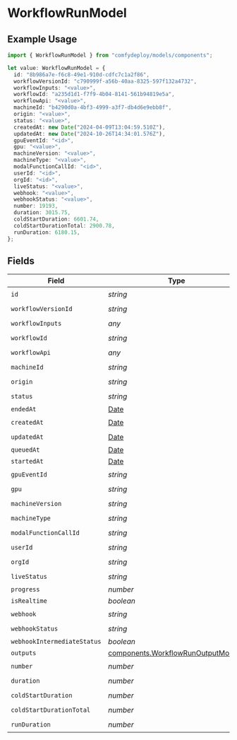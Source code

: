 # WorkflowRunModel

## Example Usage

```typescript
import { WorkflowRunModel } from "comfydeploy/models/components";

let value: WorkflowRunModel = {
  id: "8b986a7e-f6c8-49e1-910d-cdfc7c1a2f86",
  workflowVersionId: "c790999f-a56b-40aa-8325-597f132a4732",
  workflowInputs: "<value>",
  workflowId: "a235d1d1-f7f9-4b04-8141-561b94819e5a",
  workflowApi: "<value>",
  machineId: "b4290d0a-4bf3-4999-a3f7-db4d6e9ebb8f",
  origin: "<value>",
  status: "<value>",
  createdAt: new Date("2024-04-09T13:04:59.510Z"),
  updatedAt: new Date("2024-10-26T14:34:01.576Z"),
  gpuEventId: "<id>",
  gpu: "<value>",
  machineVersion: "<value>",
  machineType: "<value>",
  modalFunctionCallId: "<id>",
  userId: "<id>",
  orgId: "<id>",
  liveStatus: "<value>",
  webhook: "<value>",
  webhookStatus: "<value>",
  number: 19193,
  duration: 3015.75,
  coldStartDuration: 6601.74,
  coldStartDurationTotal: 2900.78,
  runDuration: 6180.15,
};
```

## Fields

| Field                                                                                         | Type                                                                                          | Required                                                                                      | Description                                                                                   |
| --------------------------------------------------------------------------------------------- | --------------------------------------------------------------------------------------------- | --------------------------------------------------------------------------------------------- | --------------------------------------------------------------------------------------------- |
| `id`                                                                                          | *string*                                                                                      | :heavy_check_mark:                                                                            | N/A                                                                                           |
| `workflowVersionId`                                                                           | *string*                                                                                      | :heavy_check_mark:                                                                            | N/A                                                                                           |
| `workflowInputs`                                                                              | *any*                                                                                         | :heavy_check_mark:                                                                            | N/A                                                                                           |
| `workflowId`                                                                                  | *string*                                                                                      | :heavy_check_mark:                                                                            | N/A                                                                                           |
| `workflowApi`                                                                                 | *any*                                                                                         | :heavy_check_mark:                                                                            | N/A                                                                                           |
| `machineId`                                                                                   | *string*                                                                                      | :heavy_check_mark:                                                                            | N/A                                                                                           |
| `origin`                                                                                      | *string*                                                                                      | :heavy_check_mark:                                                                            | N/A                                                                                           |
| `status`                                                                                      | *string*                                                                                      | :heavy_check_mark:                                                                            | N/A                                                                                           |
| `endedAt`                                                                                     | [Date](https://developer.mozilla.org/en-US/docs/Web/JavaScript/Reference/Global_Objects/Date) | :heavy_minus_sign:                                                                            | N/A                                                                                           |
| `createdAt`                                                                                   | [Date](https://developer.mozilla.org/en-US/docs/Web/JavaScript/Reference/Global_Objects/Date) | :heavy_check_mark:                                                                            | N/A                                                                                           |
| `updatedAt`                                                                                   | [Date](https://developer.mozilla.org/en-US/docs/Web/JavaScript/Reference/Global_Objects/Date) | :heavy_check_mark:                                                                            | N/A                                                                                           |
| `queuedAt`                                                                                    | [Date](https://developer.mozilla.org/en-US/docs/Web/JavaScript/Reference/Global_Objects/Date) | :heavy_minus_sign:                                                                            | N/A                                                                                           |
| `startedAt`                                                                                   | [Date](https://developer.mozilla.org/en-US/docs/Web/JavaScript/Reference/Global_Objects/Date) | :heavy_minus_sign:                                                                            | N/A                                                                                           |
| `gpuEventId`                                                                                  | *string*                                                                                      | :heavy_check_mark:                                                                            | N/A                                                                                           |
| `gpu`                                                                                         | *string*                                                                                      | :heavy_check_mark:                                                                            | N/A                                                                                           |
| `machineVersion`                                                                              | *string*                                                                                      | :heavy_check_mark:                                                                            | N/A                                                                                           |
| `machineType`                                                                                 | *string*                                                                                      | :heavy_check_mark:                                                                            | N/A                                                                                           |
| `modalFunctionCallId`                                                                         | *string*                                                                                      | :heavy_check_mark:                                                                            | N/A                                                                                           |
| `userId`                                                                                      | *string*                                                                                      | :heavy_check_mark:                                                                            | N/A                                                                                           |
| `orgId`                                                                                       | *string*                                                                                      | :heavy_check_mark:                                                                            | N/A                                                                                           |
| `liveStatus`                                                                                  | *string*                                                                                      | :heavy_check_mark:                                                                            | N/A                                                                                           |
| `progress`                                                                                    | *number*                                                                                      | :heavy_minus_sign:                                                                            | N/A                                                                                           |
| `isRealtime`                                                                                  | *boolean*                                                                                     | :heavy_minus_sign:                                                                            | N/A                                                                                           |
| `webhook`                                                                                     | *string*                                                                                      | :heavy_check_mark:                                                                            | N/A                                                                                           |
| `webhookStatus`                                                                               | *string*                                                                                      | :heavy_check_mark:                                                                            | N/A                                                                                           |
| `webhookIntermediateStatus`                                                                   | *boolean*                                                                                     | :heavy_minus_sign:                                                                            | N/A                                                                                           |
| `outputs`                                                                                     | [components.WorkflowRunOutputModel](../../models/components/workflowrunoutputmodel.md)[]      | :heavy_minus_sign:                                                                            | N/A                                                                                           |
| `number`                                                                                      | *number*                                                                                      | :heavy_check_mark:                                                                            | N/A                                                                                           |
| `duration`                                                                                    | *number*                                                                                      | :heavy_check_mark:                                                                            | N/A                                                                                           |
| `coldStartDuration`                                                                           | *number*                                                                                      | :heavy_check_mark:                                                                            | N/A                                                                                           |
| `coldStartDurationTotal`                                                                      | *number*                                                                                      | :heavy_check_mark:                                                                            | N/A                                                                                           |
| `runDuration`                                                                                 | *number*                                                                                      | :heavy_check_mark:                                                                            | N/A                                                                                           |